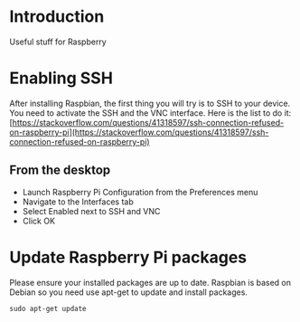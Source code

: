 # Introduction
Useful stuff for Raspberry

# Enabling SSH
After installing Raspbian, the first thing you will try is to SSH to your device. You need to activate the SSH and the VNC interface. 
Here is the list to do it: [https://stackoverflow.com/questions/41318597/ssh-connection-refused-on-raspberry-pi](https://stackoverflow.com/questions/41318597/ssh-connection-refused-on-raspberry-pi)

## From the desktop

* Launch Raspberry Pi Configuration from the Preferences menu
* Navigate to the Interfaces tab
* Select Enabled next to SSH and VNC
* Click OK

# Update Raspberry Pi packages
Please ensure your installed packages are up to date. Raspbian is based on Debian so you need use apt-get to update and install packages.

```
sudo apt-get update
```
